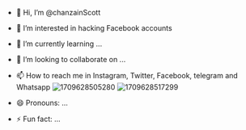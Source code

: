 - 👋 Hi, I’m @chanzainScott
- 👀 I’m interested in hacking Facebook accounts
- 🌱 I’m currently learning ...
- 💞️ I’m looking to collaborate on ...
- 📫 How to reach me in Instagram, Twitter, Facebook, telegram and Whatsapp ![1709628505280](https://github.com/chanzainScott/chanzainScott/assets/162870042/6d11590e-94eb-4b22-9eb5-5ef73d45f05c)
![1709628517299](https://github.com/chanzainScott/chanzainScott/assets/162870042/625252ec-e41f-4b2d-9494-075250f88f44)

- 😄 Pronouns: ...
- ⚡ Fun fact: ...

<!---
chanzainScott/chanzainScott is a ✨ special ✨ repository because its `README.md` (this file) appears on your GitHub profile.
You can click the Preview link to take a look at your changes.
--->
